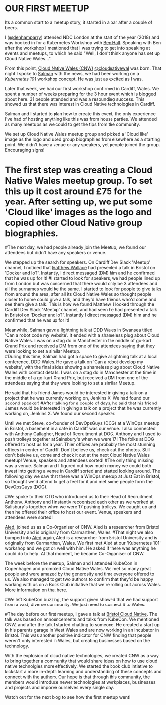 # OUR FIRST MEETUP

Its a common start to a meetup story, it started in a bar after a couple of beers.

I ([@denhamparry](https://twitter.com/denhamparry)) attended NDC London at the start of the year (2018) and was booked in for a Kubernetes Workshop with [Ben Hall](https://twitter.com/ben_hall).  Speaking with Ben after the workshop I mentioned that I was trying to get into speaking at events and meetups, to which he said "Well, I don't think anyone has set up Cloud Native Wales...".

From this point, [Cloud Native Wales (CNW)](https://cloudnativewales) [@cloudnativewal](https://twitter.com/cloudnativewal) was born.  That night I spoke to [Salman](https://twitter.com/soulmaniqbal) with the news, we had been working on a *Kubernetes 101* workshop concept.  He was just as excited as I was.

Later that week, we had our first workshop confirmed in Cardiff, Wales.  We spent a number of weeks preparing for the 3 hour event which is blogged about [here](https://katacoda.com/blog/).  31 people attended and was a resounding success. This showed us that there was interest in Cloud Native technologies in Cardiff. 

Salman and I started to plan how to create this event, the only experience I've had of hosting anything like this was from house parties. We attended as many meetups as we could to get the tips from the community.

We set up Cloud Native Wales meetup group and picked a 'Cloud like' image as the logo and used group biographies from elsewhere as a starting point. We didn't have a venue or any speakers, yet people joined the group. Encouraging signs! 
# The first step was creating a Cloud Native Wales meetup group.  To set this up it cost around £75 for the year.  After setting up, we put some 'Cloud like' images as the logo and copied other Cloud Native group biographies.
#The next day, we had people already join the Meetup, we found our attendees but didn't have any speakers or venue.

We stepped up the search for speakers. On Cardiff Dev Slack 'Meetup' channel, I noticed that [Matthew Wallace](https://twitter.com/MBConsultingUK) had presented a talk in Bristol on 'Docker and IoT'.  Instantly, I direct messaged (DM) him and he confirmed that he was up for it! 
#I started to look for speakers, we had people lined up from London but was concerned that there would only be 3 attendees and all the surnames would be the same.  I started to look for people to give talks from around the area, after all its Cloud Native Wales so thought people closer to home could give a talk, and they'd have friends who'd come and see them give a talk.  This is how we found Matthew.  I looked through the Cardiff Dev Slack 'Meetup' channel, and had seen he had presented a talk in Bristol on 'Docker and IoT'.  Instantly I direct messaged (DM) him and he confirmed that he was up for it!

Meanwhile, Salman gave a lightning talk at DDD Wales in Swansea titled 'Can a robot code my website'. It ended with a shameless plug about Cloud Native Wales. I was on a stag do in Manchester in the middle of go-kart Grand Prix and received a DM from one of the attendees saying that they were looking to set a similar Meetup.  
#During this time, Salman had got a space to give a lightning talk at a local conference, DDD Wales.  He gave a talk on 'Can a robot develop my website', with the final slides showing a shameless plug about Cloud Native Wales with contact details.  I was on a stag do in Manchester at the time in the middle of a go-kart Grand Prix, but received a DM from one of the attendees saying that they were looking to set a similar Meetup.

He said that his friend James would be interested in giving a talk on a project that he was currently working on, Jenkins X.  We had found our second speaker!
#After talking for a couple of days, he said that his friend James would be interested in giving a talk on a project that he was currently working on, Jenkins X.  We found our second speaker.

Until we met Steve, co-founder of DevOpsGuys (DOG) at a WinOps meetup in Bristol, a basement in a cafe in Cardiff was our venue. I also connected with Anthony Gallagher, Head of Recruitment at DOG. Anthony and I used to push trolleys together at Sainsbury's when we were 17! The folks at DOG offered to host us for a year. Thier offices are probably the most stunning offices in center of Cardiff. Don't believe us, check out the photos. Still don't beleive us, come and check it out at the next Cloud Native Wales meetup! Venue, speakers and attendees sorted!
#The only thing missing was a venue.  Salman and I figured out how much money we could both invest into getting a venue in Cardiff sorted and started looking around.  The following day we saw that there was a WinOps meetup at Just Eat in Bristol, so thought we'd attend to get a feel for it and met some people form the DevOpsGuys (DOG).

#We spoke to their CTO who introduced us to their Head of Recruitment Anthony.  Anthony and I instantly recognised each other as we worked at Salisbury's together when we were 17 pushing trolleys.  We caught up and then he offered their office to host our event.  Venue, speakers and attendees were sorted!

[Aled](https://twitter.com/a_ll_james), joined us as a Co-Organiser of CNW. Aled is a researcher from Bristol University and is originally from Carmarthen, Wales.
#That night we also bumped into [Aled](https://twitter.com/a_ll_james) again, Aled is a researcher from Bristol University and is originally from Carmarthen, Wales.  We first met Aled at our 'Kubernetes 101' workshop and we got on well with him.  He asked if there was anything he could do to help.  At that moment, he became Co-Organiser of CNW.

The week before the meetup, Salman and I attended KubeCon in Copenhagen and promoted Cloud Native Wales. We met so many great people and were amazed by the generosity and time everyone offered to us.  We also managed to get two authors to confirm that they'd be happy working with us on a Book Club initiative that we're rolling out across Wales.  More information on that here.

#We left KubeCon buzzing, the support given showed that we had support from a vast, diverse community.  We just need to connect it to Wales.

#The day before our first meetup, I gave a talk at [Bristol Cloud Native](https://twitter.com/briscloudnative).  The talk was based on announcements and talks from KubeCon.  We mentioned CNW, and after the talk I started chatting to someone.  He created a start up in his parents garage in West Wales and are now working in an incubator in Bristol.  This was another positive indicator for CNW, finding that people weren't only interested in Wales, but creating businesses based on the technology.

With the explosion of cloud native technologies, we created CNW as a way to bring together a community that would share ideas on how to use cloud native technolgies more effectively. We started the book club intiative to kickstart a more in-depth learning and understanding of these concepts and connect with the authors. Our hope is that through this community, the members would introduce newer technologies at workplaces, businesses and projects and imporve ourselves every single day. 

Watch out for the next blog to see how the first meetup went!
